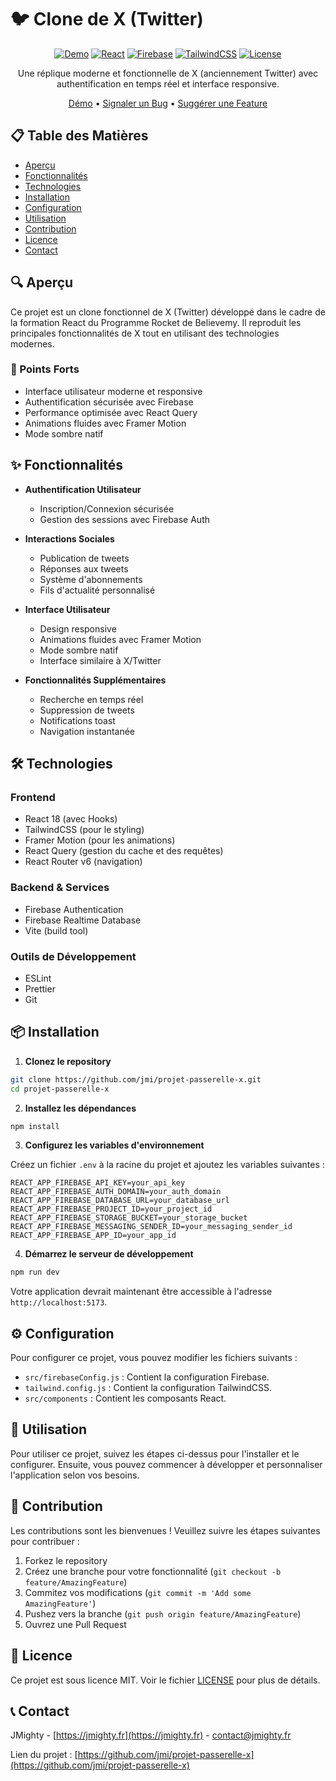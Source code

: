 # 🐦 Clone de X (Twitter)

<div align="center">

[![Demo](https://img.shields.io/badge/Demo-Live%20Site-blue)](https://jmighty.fr/x/)
[![React](https://img.shields.io/badge/React-18-61dafb)]()
[![Firebase](https://img.shields.io/badge/Firebase-Latest-orange)]()
[![TailwindCSS](https://img.shields.io/badge/TailwindCSS-Latest-38bdf8)]()
[![License](https://img.shields.io/badge/License-MIT-green)]()

Une réplique moderne et fonctionnelle de X (anciennement Twitter) avec authentification en temps réel et interface responsive.

[Démo](https://jmighty.fr/x/) • [Signaler un Bug](https://github.com/jmi/projet-passerelle-x/issues) • [Suggérer une Feature](https://github.com/jmi/projet-passerelle-x/issues)

</div>

## 📋 Table des Matières

- [Aperçu](#-aperçu)
- [Fonctionnalités](#-fonctionnalités)
- [Technologies](#-technologies)
- [Installation](#-installation)
- [Configuration](#-configuration)
- [Utilisation](#-utilisation)
- [Contribution](#-contribution)
- [Licence](#-licence)
- [Contact](#-contact)

## 🔍 Aperçu

Ce projet est un clone fonctionnel de X (Twitter) développé dans le cadre de la formation React du Programme Rocket de Believemy. Il reproduit les principales fonctionnalités de X tout en utilisant des technologies modernes.

### 🌟 Points Forts

- Interface utilisateur moderne et responsive
- Authentification sécurisée avec Firebase
- Performance optimisée avec React Query
- Animations fluides avec Framer Motion
- Mode sombre natif

## ✨ Fonctionnalités

- **Authentification Utilisateur**

  - Inscription/Connexion sécurisée
  - Gestion des sessions avec Firebase Auth

- **Interactions Sociales**

  - Publication de tweets
  - Réponses aux tweets
  - Système d'abonnements
  - Fils d'actualité personnalisé

- **Interface Utilisateur**

  - Design responsive
  - Animations fluides avec Framer Motion
  - Mode sombre natif
  - Interface similaire à X/Twitter

- **Fonctionnalités Supplémentaires**
  - Recherche en temps réel
  - Suppression de tweets
  - Notifications toast
  - Navigation instantanée

## 🛠️ Technologies

### Frontend

- React 18 (avec Hooks)
- TailwindCSS (pour le styling)
- Framer Motion (pour les animations)
- React Query (gestion du cache et des requêtes)
- React Router v6 (navigation)

### Backend & Services

- Firebase Authentication
- Firebase Realtime Database
- Vite (build tool)

### Outils de Développement

- ESLint
- Prettier
- Git

## 📦 Installation

1. **Clonez le repository**

```bash
git clone https://github.com/jmi/projet-passerelle-x.git
cd projet-passerelle-x
```

2. **Installez les dépendances**

```bash
npm install
```

3. **Configurez les variables d'environnement**

Créez un fichier `.env` à la racine du projet et ajoutez les variables suivantes :

```
REACT_APP_FIREBASE_API_KEY=your_api_key
REACT_APP_FIREBASE_AUTH_DOMAIN=your_auth_domain
REACT_APP_FIREBASE_DATABASE_URL=your_database_url
REACT_APP_FIREBASE_PROJECT_ID=your_project_id
REACT_APP_FIREBASE_STORAGE_BUCKET=your_storage_bucket
REACT_APP_FIREBASE_MESSAGING_SENDER_ID=your_messaging_sender_id
REACT_APP_FIREBASE_APP_ID=your_app_id
```

4. **Démarrez le serveur de développement**

```bash
npm run dev
```

Votre application devrait maintenant être accessible à l'adresse `http://localhost:5173`.

## ⚙️ Configuration

Pour configurer ce projet, vous pouvez modifier les fichiers suivants :

- `src/firebaseConfig.js` : Contient la configuration Firebase.
- `tailwind.config.js` : Contient la configuration TailwindCSS.
- `src/components` : Contient les composants React.

## 🚀 Utilisation

Pour utiliser ce projet, suivez les étapes ci-dessus pour l'installer et le configurer. Ensuite, vous pouvez commencer à développer et personnaliser l'application selon vos besoins.

## 🤝 Contribution

Les contributions sont les bienvenues ! Veuillez suivre les étapes suivantes pour contribuer :

1. Forkez le repository
2. Créez une branche pour votre fonctionnalité (`git checkout -b feature/AmazingFeature`)
3. Commitez vos modifications (`git commit -m 'Add some AmazingFeature'`)
4. Pushez vers la branche (`git push origin feature/AmazingFeature`)
5. Ouvrez une Pull Request

## 📄 Licence

Ce projet est sous licence MIT. Voir le fichier [LICENSE](LICENSE) pour plus de détails.

## 📞 Contact

JMighty - [https://jmighty.fr](https://jmighty.fr) - [contact@jmighty.fr](contact@jmighty.fr)

Lien du projet : [https://github.com/jmi/projet-passerelle-x](https://github.com/jmi/projet-passerelle-x)
